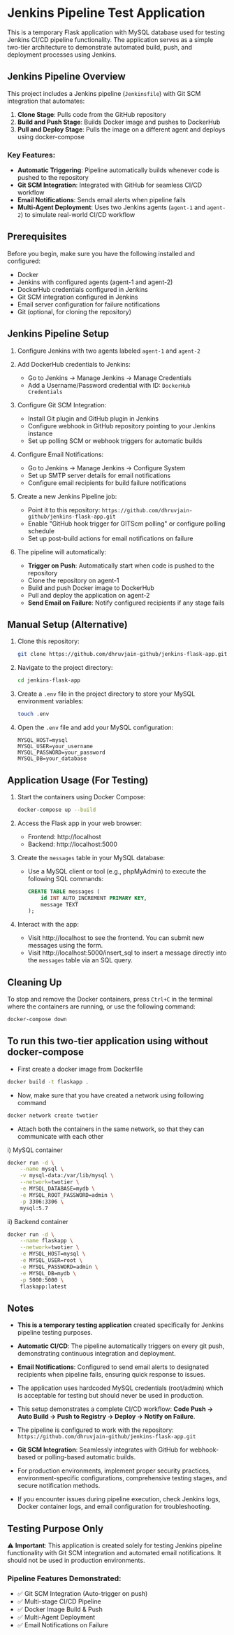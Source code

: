  
# Jenkins Pipeline Test Application

This is a temporary Flask application with MySQL database used for testing Jenkins CI/CD pipeline functionality. The application serves as a simple two-tier architecture to demonstrate automated build, push, and deployment processes using Jenkins.

## Jenkins Pipeline Overview

This project includes a Jenkins pipeline (`Jenkinsfile`) with Git SCM integration that automates:

1. **Clone Stage**: Pulls code from the GitHub repository
2. **Build and Push Stage**: Builds Docker image and pushes to DockerHub
3. **Pull and Deploy Stage**: Pulls the image on a different agent and deploys using docker-compose

### Key Features:
- **Automatic Triggering**: Pipeline automatically builds whenever code is pushed to the repository
- **Git SCM Integration**: Integrated with GitHub for seamless CI/CD workflow
- **Email Notifications**: Sends email alerts when pipeline fails
- **Multi-Agent Deployment**: Uses two Jenkins agents (`agent-1` and `agent-2`) to simulate real-world CI/CD workflow

## Prerequisites

Before you begin, make sure you have the following installed and configured:

- Docker
- Jenkins with configured agents (agent-1 and agent-2)
- DockerHub credentials configured in Jenkins
- Git SCM integration configured in Jenkins
- Email server configuration for failure notifications
- Git (optional, for cloning the repository)

## Jenkins Pipeline Setup

1. Configure Jenkins with two agents labeled `agent-1` and `agent-2`

2. Add DockerHub credentials to Jenkins:
   - Go to Jenkins → Manage Jenkins → Manage Credentials
   - Add a Username/Password credential with ID: `DockerHub Credentials`

3. Configure Git SCM Integration:
   - Install Git plugin and GitHub plugin in Jenkins
   - Configure webhook in GitHub repository pointing to your Jenkins instance
   - Set up polling SCM or webhook triggers for automatic builds

4. Configure Email Notifications:
   - Go to Jenkins → Manage Jenkins → Configure System
   - Set up SMTP server details for email notifications
   - Configure email recipients for build failure notifications

5. Create a new Jenkins Pipeline job:
   - Point it to this repository: `https://github.com/dhruvjain-github/jenkins-flask-app.git`
   - Enable "GitHub hook trigger for GITScm polling" or configure polling schedule
   - Set up post-build actions for email notifications on failure

6. The pipeline will automatically:
   - **Trigger on Push**: Automatically start when code is pushed to the repository
   - Clone the repository on agent-1
   - Build and push Docker image to DockerHub
   - Pull and deploy the application on agent-2
   - **Send Email on Failure**: Notify configured recipients if any stage fails

## Manual Setup (Alternative)

1. Clone this repository:

   ```bash
   git clone https://github.com/dhruvjain-github/jenkins-flask-app.git
   ```

2. Navigate to the project directory:

   ```bash
   cd jenkins-flask-app
   ```

3. Create a `.env` file in the project directory to store your MySQL environment variables:

   ```bash
   touch .env
   ```

4. Open the `.env` file and add your MySQL configuration:

   ```
   MYSQL_HOST=mysql
   MYSQL_USER=your_username
   MYSQL_PASSWORD=your_password
   MYSQL_DB=your_database
   ```

## Application Usage (For Testing)

1. Start the containers using Docker Compose:

   ```bash
   docker-compose up --build
   ```

2. Access the Flask app in your web browser:

   - Frontend: http://localhost
   - Backend: http://localhost:5000

3. Create the `messages` table in your MySQL database:

   - Use a MySQL client or tool (e.g., phpMyAdmin) to execute the following SQL commands:
   
     ```sql
     CREATE TABLE messages (
         id INT AUTO_INCREMENT PRIMARY KEY,
         message TEXT
     );
     ```

4. Interact with the app:

   - Visit http://localhost to see the frontend. You can submit new messages using the form.
   - Visit http://localhost:5000/insert_sql to insert a message directly into the `messages` table via an SQL query.

## Cleaning Up

To stop and remove the Docker containers,  press `Ctrl+C` in the terminal where the containers are running, or use the following command:

```bash
docker-compose down
```

## To run this two-tier application using  without docker-compose

- First create a docker image from Dockerfile
```bash
docker build -t flaskapp .
```

- Now, make sure that you have created a network using following command
```bash
docker network create twotier
```

- Attach both the containers in the same network, so that they can communicate with each other

i) MySQL container 
```bash
docker run -d \
    --name mysql \
    -v mysql-data:/var/lib/mysql \
    --network=twotier \
    -e MYSQL_DATABASE=mydb \
    -e MYSQL_ROOT_PASSWORD=admin \
    -p 3306:3306 \
    mysql:5.7

```
ii) Backend container
```bash
docker run -d \
    --name flaskapp \
    --network=twotier \
    -e MYSQL_HOST=mysql \
    -e MYSQL_USER=root \
    -e MYSQL_PASSWORD=admin \
    -e MYSQL_DB=mydb \
    -p 5000:5000 \
    flaskapp:latest

```

## Notes

- **This is a temporary testing application** created specifically for Jenkins pipeline testing purposes.

- **Automatic CI/CD**: The pipeline automatically triggers on every git push, demonstrating continuous integration and deployment.

- **Email Notifications**: Configured to send email alerts to designated recipients when pipeline fails, ensuring quick response to issues.

- The application uses hardcoded MySQL credentials (root/admin) which is acceptable for testing but should never be used in production.

- This setup demonstrates a complete CI/CD workflow: **Code Push → Auto Build → Push to Registry → Deploy → Notify on Failure**.

- The pipeline is configured to work with the repository: `https://github.com/dhruvjain-github/jenkins-flask-app.git`

- **Git SCM Integration**: Seamlessly integrates with GitHub for webhook-based or polling-based automatic builds.

- For production environments, implement proper security practices, environment-specific configurations, comprehensive testing stages, and secure notification methods.

- If you encounter issues during pipeline execution, check Jenkins logs, Docker container logs, and email configuration for troubleshooting.

## Testing Purpose Only

⚠️ **Important**: This application is created solely for testing Jenkins pipeline functionality with Git SCM integration and automated email notifications. It should not be used in production environments.

### Pipeline Features Demonstrated:
- ✅ Git SCM Integration (Auto-trigger on push)
- ✅ Multi-stage CI/CD Pipeline
- ✅ Docker Image Build & Push
- ✅ Multi-Agent Deployment
- ✅ Email Notifications on Failure

```


